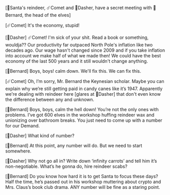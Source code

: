 [🎅Santa's reindeer, ☄️Comet and 💨Dasher, have a secret meeting with 🎩Bernard, the head of the elves]

[☄️Comet] It's the economy, stupid!

[💨Dasher] ☄️Comet! I'm sick of your shit. Read a book or something, wouldja?? Our productivity far outpaced North Pole's inflation like two decades ago. Our wage hasn't changed since 2009 and if you take inflation into account we make half of what we made then! We could have the best economy of the last 500 years and it still wouldn't change anything.

[🎩Bernard] Boys, boys! calm down. We'll fix this. We can fix this.

[☄️Comet] Oh, I’m sorry, Mr. Bernard the Keynesian scholar. Maybe you can explain why we’re still getting paid in candy canes like it’s 1947. Apparently we're dealing with reindeer here [glares at 💨Dasher] that don't even know the difference between any and unknown.

[🎩Bernard] Boys, boys, calm the hell down! You’re not the only ones with problems. I’ve got 600 elves in the workshop huffing reindeer wax and unionizing over bathroom breaks. You just need to come up with a number for our Demand.

[💨Dasher] What kind of number?

[🎩Bernard] At this point, any number will do. But we need to start somewhere.

[💨Dasher] Why not go all in? Write down ‘infinity carrots’ and tell him it’s non-negotiable. What’s he gonna do, hire reindeer scabs?

[🎩Bernard] Do you know how hard it is to get Santa to focus these days? Half the time, he’s passed out in his workshop muttering about crypto and Mrs. Claus’s book club drama. ANY number will be fine as a staring point.
